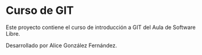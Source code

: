 # Curso de GIT

Este proyecto contiene el curso de introducción a GIT del Aula de Software Libre.

Desarrollado por Alice González Fernández.

